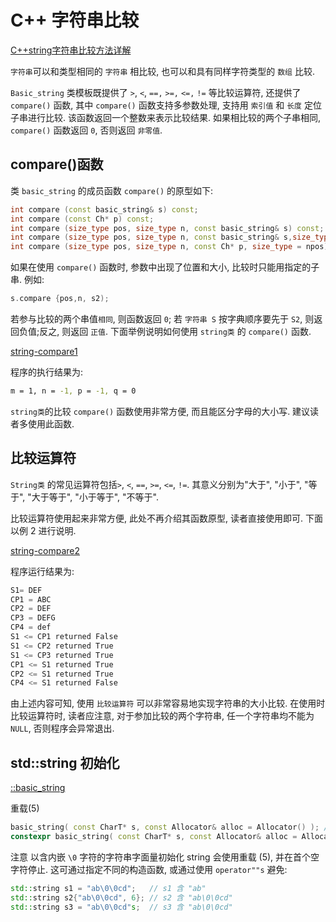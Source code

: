 # C++ 字符串比较

[C++string字符串比较方法详解](http://c.biancheng.net/view/1447.html)

`字符串`可以和类型相同的 `字符串` 相比较, 也可以和具有同样字符类型的 `数组` 比较.

`Basic_string` 类模板既提供了  `>`, `<`, `==,` `>=,` `<=,` `!=` 等比较运算符,
还提供了 `compare()` 函数, 其中 `compare()` 函数支持多参数处理,
支持用 `索引值` 和 `长度` 定位子串进行比较.
该函数返回一个整数来表示比较结果. 如果相比较的两个子串相同,
`compare()` 函数返回 `0`, 否则返回 `非零值`.

## compare()函数

类 `basic_string` 的成员函数 `compare()` 的原型如下:

```cpp
int compare (const basic_string& s) const;
int compare (const Ch* p) const;
int compare (size_type pos, size_type n, const basic_string& s) const;
int compare (size_type pos, size_type n, const basic_string& s,size_type pos2, size_type n2) const;
int compare (size_type pos, size_type n, const Ch* p, size_type = npos) const;
```

如果在使用 `compare()` 函数时, 参数中出现了位置和大小, 比较时只能用指定的子串. 例如:

```cpp
s.compare {pos,n, s2);
```

若参与比较的两个串值`相同`, 则函数返回 `0`;
若 `字符串 S`  按字典顺序要先于 `S2`, 则返回负值;反之, 则返回 `正值`.
下面举例说明如何使用 `string类` 的 `compare()` 函数.

[string-compare1](../exa2-string-compare/compare1.cpp)

程序的执行结果为:

```bash
m = 1, n = -1, p = -1, q = 0
```

`string类`的比较 `compare()` 函数使用非常方便, 而且能区分字母的大小写.
建议读者多使用此函数.

## 比较运算符

`String类` 的常见运算符包括`>`, `<`, `==`,  `>=`, `<=`, `!=`.
其意义分别为"大于", "小于", "等于", "大于等于", "小于等于", "不等于".

比较运算符使用起来非常方便, 此处不再介绍其函数原型, 读者直接使用即可.
下面以例 2 进行说明.

[string-compare2](../exa2-string-compare/compare2.cpp)

程序运行结果为:

```cpp
S1= DEF
CP1 = ABC
CP2 = DEF
CP3 = DEFG
CP4 = def
S1 <= CP1 returned False
S1 <= CP2 returned True
S1 <= CP3 returned True
CP1 <= S1 returned True
CP2 <= S1 returned True
CP4 <= S1 returned False
```

由上述内容可知, 使用 `比较运算符` 可以非常容易地实现字符串的大小比较.
在使用时比较运算符时, 读者应注意, 对于参加比较的两个字符串,
任一个字符串均不能为 `NULL`, 否则程序会异常退出.

## std::string 初始化

[::basic_string](https://zh.cppreference.com/w/cpp/string/basic_string/basic_string)

重载(5)

```cpp
basic_string( const CharT* s, const Allocator& alloc = Allocator() ); //(C++20 前)
constexpr basic_string( const CharT* s, const Allocator& alloc = Allocator() ); //(C++20 起)
```

注意
以含内嵌 `\0` 字符的字符串字面量初始化 string 会使用重载 (5),
并在首个空字符停止.
这可通过指定不同的构造函数, 或通过使用 `operator""s` 避免:

```cpp
std::string s1 = "ab\0\0cd";   // s1 含 "ab"
std::string s2{"ab\0\0cd", 6}; // s2 含 "ab\0\0cd"
std::string s3 = "ab\0\0cd"s;  // s3 含 "ab\0\0cd"
```

